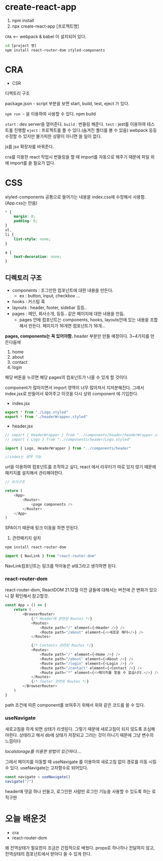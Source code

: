 # create-react-app

1. npm install
2. npx create-react-app [프로젝트명]

`CRA` <-- webpack & babel 이 설치되어 있다.

```sh
cd [project 명]
npm install react-router-dom styled-components
```

# CRA

-   CSR

디렉토리 구조

package.json - script 부분을 보면
start, build, test, eject 가 있다.

`npm run ~` 을 이용하여 사용할 수 있다.
npm build

`start` : dev server을 열어준다.
`build` : 번들링 해준다.
`test` : jest를 이용하여 테스트를 진행함
`eject` : 프로젝트를 풀 수 있다.(숨겨진 폴더를 볼 수 있음)
webpack 등등 수정할 수 있지만 불가피한 상황이 아니면 쓸 일이 없다.

js를 jsx 확장자를 바꿔준다.

cra를 이용한 react 작업시 번들링을 할 때 import를 자동으로 해주기 때문에 파일 위에 import를 쓸 필요가 없다.

# CSS

styled-components
공통으로 들어가는 내용을 index.css에 수정해서 사용함.
(App.css는 안씀)

```css
* {
    margin: 0;
    padding: 0;
}
ul,
li {
    list-style: none;
}

a {
    text-decoration: none;
}
```

## 디렉토리 구조

-   components : 조그만한 컴포넌트에 대한 내용을 만든다.
    -   ex : button, input, checkbox ...
-   hooks : 커스텀 훅
-   layouts : header, footer, sidebar 등등..
-   pages : 메인, 회사소개, 등등.. 같은 페이지에 대한 내용을 만듬.
    -   pages 안에 컴포넌트는 components, hooks, layouts안에 있는 내용을 조합해서 만든다. 페이지가 16개면 컴포넌트가 16개...

**pages, components는 꼭 있어야함.**
header 부분만 만들 예정이다.
3~4가지를 만든다음에

1. home
2. about
3. contact
4. login

해당 버튼을 누르면 해당 pages의 컴포넌트가 나올 수 있게 할 것이다.

component가 많아지면서 import 영역이 너무 많아져서 지저분해진다. 그래서 index.jsx로 만들어서 묶어주고 이것을 다시 상위 component 에 기입한다.

-   index.jsx

```js
export * from "./Logo.styled"
export * from "./headerWrapper.styled"
```

-   header.jsx

```js
// import { HeaderWrapper } from "../components/header/headerWrapper.styled"
// import { Logo } from "../components/header/Logo.styled"

import { Logo, HeaderWrapper } from "../components/header"

//index는 생략 가능
```

url을 이용하여 컴포넌트를 조작하고 싶다,
react 에서 라우터가 따로 있지 않기 때문에 패키지를 설치해서 관리해야한다.

```js
// 트리구조

return (
    <App>
        <Router>
            <page components />
        </Router>
    </App>
)
```

SPA이기 때문에 링크 이동을 하면 안된다.

1. 관련패키지 설치

```sh
npm install react-router-dom
```

```js
import { NavLink } from "react-router-dom"
```

NavLink컴포넌트는 링크를 막아놓은 a태그라고 생각하면 된다.

### react-router-dom

react-router-dom, ReactDOM
21.12월 이전 글들에 대해서는 버전에 큰 변화가 있으니 잘 확인해서 참고할것.

```js
const App = () => {
    return (
        <BrowserRouter>
            {/* Header에 관련된 Routes */}
            <Routes>
                <Route path="/" element={<Header />} />
                <Route path="/about" element={<>새로운 해더</>} />
            </Routes>

            {/* Contents 관련된 Routes */}
            <Routes>
                <Route path="/" element={<Home />} />
                <Route path="/about" element={<About />} />
                <Route path="/login" element={<Login />} />
                <Route path="/contact" element={<Contact />} />
                <Route path="*" element={<>페이지를 찾을 수 없습니다.</>} />
            </Routes>
            {/* footer 관련된 Routes */}
        </BrowserRouter>
    )
}
```

path 조건에 따른 component를 보여주기 위해서 위와 같은 코드를 쓸 수 있다.

### useNavigate

새로고침을 하게 되면 상태가 리셋된다.
그렇기 때문에 새로고침이 되지 않도록 조심해야한다.
상태라고 해서 db에 상태가 저장되고 그러는 것이 아니기 때문에 그냥 변수의 느낌이다

_localstorage를 이용한 방법이 있긴하다...._

그래서 페이지를 이동할 때 useNavigate 를 이용하여 새로고침 없이 경로를 이동 시킬 수 있다.
useNavigate는 고차함수로 되어있다.

```js
const navigate = useNavigate()
navigate("/")
```

header에 댓글 하나 만들고, 로그인한 사람만 로그인 기능을 사용할 수 있도록 하는 로직구현

# 오늘 배운것

-   cra
-   react-router-dom

왜 전역상태가 필요한지 조금은 간접적으로 배웠다.
props로 하나하나 전달하지 않고, 전역상태의 컴포넌트에서 받아다 쓸 수 있게 한다.
